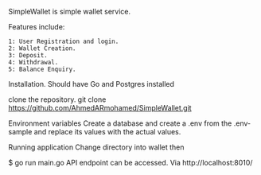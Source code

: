 SimpleWallet is simple wallet service.


Features include: 

    1: User Registration and login.
    2: Wallet Creation.
    3: Deposit.
    4: Withdrawal.
    5: Balance Enquiry.
    
Installation.
Should have Go and Postgres installed

clone the repository.
git clone https://github.com/AhmedARmohamed/SimpleWallet.git


Environment variables
Create a database and create a .env from the .env-sample and replace its values with the actual values.

Running application
Change directory into wallet then

$ go run main.go
API endpoint can be accessed. Via http://localhost:8010/

